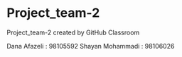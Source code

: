 # Project_team-2
Project_team-2 created by GitHub Classroom

Dana Afazeli : 98105592
Shayan Mohammadi : 98106026
